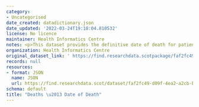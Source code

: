 ```yaml
---
category:
- Uncategorised
date_created: datadictionary.json
date_updated: '2022-03-24T19:18:04.810532'
license: No licence
maintainer: Health Informatics Centre
notes: <p>This dataset provides the definitive date of death for patients in Scotland.\n</p>
organization: Health Informatics Centre
original_dataset_link: ' https://find.researchdata.scotpackage/faf2fc49-d09f-4ea2-a2cb-b1d30fffa406'
records: null
resources:
- format: JSON
  name: JSON
  url: https://find.researchdata.scot/dataset/faf2fc49-d09f-4ea2-a2cb-b1d30fffa406/resource/faf2fc49-d09f-4ea2-a2cb-b1d30fffa406/download/datadictionary.json
schema: default
title: "Deaths \u2013 Date of Death"
---
```

